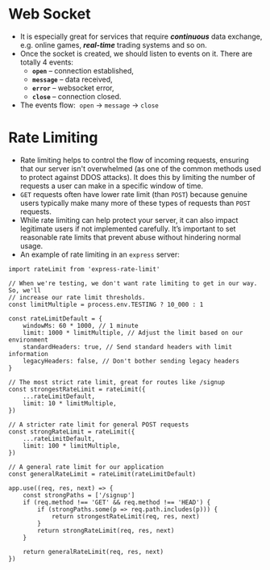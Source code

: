 # Web Socket
- It is especially great for services that require ***continuous*** data exchange, e.g. online games, ***real-time*** trading systems and so on.
- Once the socket is created, we should listen to events on it. There are totally 4 events:
	-   **`open`** – connection established,
	-   **`message`** – data received,
	-   **`error`** – websocket error,
	-   **`close`** – connection closed.
- The events flow:  `open` → `message` → `close`
# Rate Limiting
- Rate limiting helps to control the flow of incoming requests, ensuring that our server isn't overwhelmed (as one of the common methods used to protect against DDOS attacks). It does this by limiting the number of requests a user can make in a specific window of time.
- `GET` requests often have lower rate limit (than `POST`) because genuine users typically make many more of these types of requests than `POST` requests.
- While rate limiting can help protect your server, it can also impact legitimate users if not implemented carefully. It’s important to set reasonable rate limits that prevent abuse without hindering normal usage. 
- An example of rate limiting in an `express` server:
```tsx
import rateLimit from 'express-rate-limit'

// When we're testing, we don't want rate limiting to get in our way. So, we'll
// increase our rate limit thresholds.
const limitMultiple = process.env.TESTING ? 10_000 : 1

const rateLimitDefault = {
	windowMs: 60 * 1000, // 1 minute
	limit: 1000 * limitMultiple, // Adjust the limit based on our environment
	standardHeaders: true, // Send standard headers with limit information
	legacyHeaders: false, // Don't bother sending legacy headers
}

// The most strict rate limit, great for routes like /signup
const strongestRateLimit = rateLimit({
	...rateLimitDefault,
	limit: 10 * limitMultiple,
})

// A stricter rate limit for general POST requests
const strongRateLimit = rateLimit({
	...rateLimitDefault,
	limit: 100 * limitMultiple,
})

// A general rate limit for our application
const generalRateLimit = rateLimit(rateLimitDefault)

app.use((req, res, next) => {
	const strongPaths = ['/signup']
	if (req.method !== 'GET' && req.method !== 'HEAD') {
		if (strongPaths.some(p => req.path.includes(p))) {
			return strongestRateLimit(req, res, next)
		}
		return strongRateLimit(req, res, next)
	}

	return generalRateLimit(req, res, next)
})
```